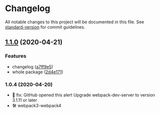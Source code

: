 # Changelog

All notable changes to this project will be documented in this file. See [standard-version](https://github.com/conventional-changelog/standard-version) for commit guidelines.

## [1.1.0](https://github.com/appzk/react-authwrapper/compare/v1.0.5...v1.1.0) (2020-04-21)


### Features

* changelog ([a7ff9e5](https://github.com/appzk/react-authwrapper/commit/a7ff9e5602ae38839b548f295a10046938e74f03))
* whole package ([2d4e171](https://github.com/appzk/react-authwrapper/commit/2d4e1710d89d574b4c38c144dc3099c117e1a5a7))

### 1.0.4 (2020-04-20)

 - 🐞 fix:  GitHub opened this alert  Upgrade webpack-dev-server to version 3.1.11 or later
 - 🛠 webpack3-webpack4

 
